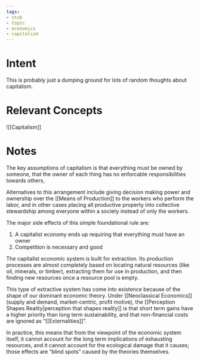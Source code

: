 ```yaml
---
tags:
- stub
- topic
- economics
- capitalism
---
```

# Intent
This is probably just a dumping ground for lots of random thoughts about capitalism.

# Relevant Concepts
![[Capitalism]]

# Notes
The key assumptions of capitalism is that everything must be owned by someone, that the owner of each thing has no enforcable responsibilities towards others,

Alternatives to this arrangement include giving decision making power and ownership over the [[Means of Production]] to the workers who perform the labor, and in other cases placing all productive property into collective stewardship among everyone within a society instead of only the workers. 

The major side effects of this simple foundational rule are:
1) A capitalist economy ends up requiring that everything must have an owner
2) Competition is necessary and good

The capitalist economic system is built for extraction. Its production processes are almost completely based on locating natural resources (like oil, minerals, or timber), extracting them for use in production, and then finding new resources once a resource pool is empty.

This type of extractive system has come into existence because of the shape of our dominant economic theory. Under [[Neoclassical Economics]] (supply and demand, market-centric, profit motive), the [[Perception Shapes Reality|perception that shapes reality]] is that short term gains have a higher priority than long term sustainability, and that non-financial costs are ignored as “[[Externalities]]”.

In practice, this means that from the viewpoint of the economic system itself, it cannot account for the long term implications of exhausting resources, and it cannot account for the ecological damage that it causes; those effects are “blind spots” caused by the theories themselves.